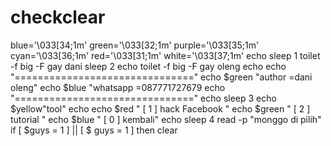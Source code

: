 # checkclear
blue='\033[34;1m' 
green='\033[32;1m' 
purple='\033[35;1m'
 cyan='\033[36;1m' 
red='\033[31;1m' 
white='\033[37;1m'
echo
sleep 1
toilet -f big -F gay dani
sleep 2
echo
toilet -f big -F gay oleng
echo
echo "==============================="
echo $green "author          =dani oleng"
echo $blue    "whatsapp    =087771727679
echo "==============================="
echo
sleep 3
echo $yellow"tool"
echo 
echo $red         " [ 1 ] hack Facebook "
echo $green     " [ 2 ] tutorial "
echo $blue        " [ 0 ] kembali"
echo
sleep 4
read -p "monggo di pilih"
if   [ $guys = 1 ] || [ $ guys = 1 ]
then 
clear

